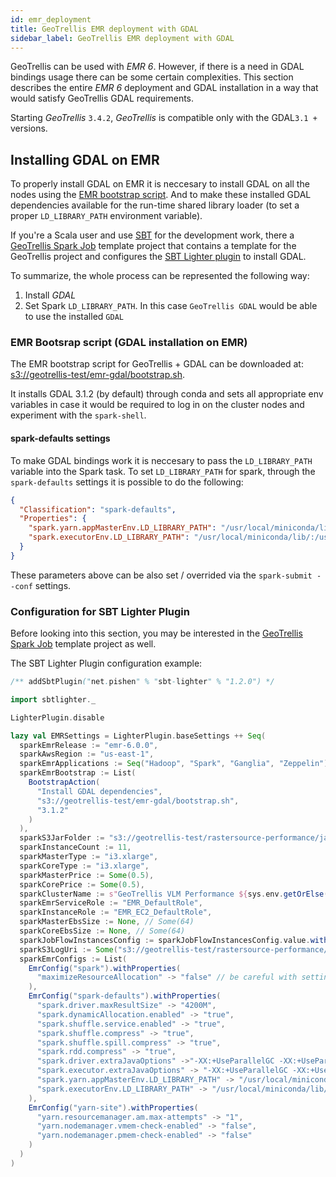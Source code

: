 ```yaml
---
id: emr_deployment
title: GeoTrellis EMR deployment with GDAL
sidebar_label: GeoTrellis EMR deployment with GDAL
---
```


GeoTrellis can be used with _EMR 6_. However, if there is a need in GDAL bindings usage there can be some certain complexities.
This section describes the entire _EMR 6_ deployment and GDAL installation in a way that would satisfy GeoTrellis GDAL requirements.

Starting _GeoTrellis_ `3.4.2`, _GeoTrellis_ is compatible only with the GDAL`3.1 +` versions.

## Installing GDAL on EMR

To properly install GDAL on EMR it is neccesary to install GDAL on all the nodes using the [EMR bootstrap script](#emr-bootsrap-script-gdal-installation-on-emr). And to make these installed GDAL dependencies
available for the run-time shared library loader (to set a proper `LD_LIBRARY_PATH` environment variable).

If you're a Scala user and use [SBT](https://www.scala-sbt.org/) for the development work, there a [GeoTrellis Spark Job](https://github.com/geotrellis/geotrellis-spark-job.g8) template project that contains a template for the GeoTrellis project and configures the 
[SBT Lighter plugin](#configuration-for-sbt-lighter-plugin) to install GDAL.

To summarize, the whole process can be represented the following way:

1. Install _GDAL_
2. Set Spark `LD_LIBRARY_PATH`. In this case `GeoTrellis GDAL` would be able to use the installed `GDAL`

### EMR Bootsrap script (GDAL installation on EMR)

The EMR bootstrap script for GeoTrellis + GDAL can be downloaded at: [s3://geotrellis-test/emr-gdal/bootstrap.sh](s3://geotrellis-test/emr-gdal/bootstrap.sh).

It installs GDAL 3.1.2 (by default) through conda and sets all appropriate env variables in case 
it would be required to log in on the cluster nodes and experiment with the `spark-shell`.

#### spark-defaults settings

To make GDAL bindings work it is neccesary to pass the `LD_LIBRARY_PATH` variable into the Spark task.
To set `LD_LIBRARY_PATH` for spark, through the `spark-defaults` settings it is possible to do the following:

```json
{
  "Classification": "spark-defaults",
  "Properties": {
    "spark.yarn.appMasterEnv.LD_LIBRARY_PATH": "/usr/local/miniconda/lib/:/usr/local/lib",
    "spark.executorEnv.LD_LIBRARY_PATH": "/usr/local/miniconda/lib/:/usr/local/lib"
  }
}
```

These parameters above can be also set / overrided via the `spark-submit --conf` settings.

### Configuration for SBT Lighter Plugin

Before looking into this section, you may be interested in the [GeoTrellis Spark Job](https://github.com/geotrellis/geotrellis-spark-job.g8) template project as well.

The SBT Lighter Plugin configuration example:

```scala
/** addSbtPlugin("net.pishen" % "sbt-lighter" % "1.2.0") */

import sbtlighter._

LighterPlugin.disable

lazy val EMRSettings = LighterPlugin.baseSettings ++ Seq(
  sparkEmrRelease := "emr-6.0.0",
  sparkAwsRegion := "us-east-1",
  sparkEmrApplications := Seq("Hadoop", "Spark", "Ganglia", "Zeppelin"),
  sparkEmrBootstrap := List(
    BootstrapAction(
      "Install GDAL dependencies",
      "s3://geotrellis-test/emr-gdal/bootstrap.sh",
      "3.1.2"
    )
  ),
  sparkS3JarFolder := "s3://geotrellis-test/rastersource-performance/jars",
  sparkInstanceCount := 11,
  sparkMasterType := "i3.xlarge",
  sparkCoreType := "i3.xlarge",
  sparkMasterPrice := Some(0.5),
  sparkCorePrice := Some(0.5),
  sparkClusterName := s"GeoTrellis VLM Performance ${sys.env.getOrElse("USER", "<anonymous user>")}",
  sparkEmrServiceRole := "EMR_DefaultRole",
  sparkInstanceRole := "EMR_EC2_DefaultRole",
  sparkMasterEbsSize := None, // Some(64)
  sparkCoreEbsSize := None, // Some(64)
  sparkJobFlowInstancesConfig := sparkJobFlowInstancesConfig.value.withEc2KeyName("geotrellis-emr"),
  sparkS3LogUri := Some("s3://geotrellis-test/rastersource-performance/logs"),
  sparkEmrConfigs := List(
    EmrConfig("spark").withProperties(
      "maximizeResourceAllocation" -> "false" // be careful with setting this param to true
    ),
    EmrConfig("spark-defaults").withProperties(
      "spark.driver.maxResultSize" -> "4200M",
      "spark.dynamicAllocation.enabled" -> "true",
      "spark.shuffle.service.enabled" -> "true",
      "spark.shuffle.compress" -> "true",
      "spark.shuffle.spill.compress" -> "true",
      "spark.rdd.compress" -> "true",
      "spark.driver.extraJavaOptions" ->"-XX:+UseParallelGC -XX:+UseParallelOldGC -XX:OnOutOfMemoryError='kill -9 %p'",
      "spark.executor.extraJavaOptions" -> "-XX:+UseParallelGC -XX:+UseParallelOldGC -XX:OnOutOfMemoryError='kill -9 %p'",
      "spark.yarn.appMasterEnv.LD_LIBRARY_PATH" -> "/usr/local/miniconda/lib/:/usr/local/lib",
      "spark.executorEnv.LD_LIBRARY_PATH" -> "/usr/local/miniconda/lib/:/usr/local/lib"
    ),
    EmrConfig("yarn-site").withProperties(
      "yarn.resourcemanager.am.max-attempts" -> "1",
      "yarn.nodemanager.vmem-check-enabled" -> "false",
      "yarn.nodemanager.pmem-check-enabled" -> "false"
    )
  )
)
```
